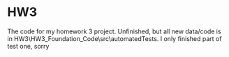 # HW3
The code for my homework 3 project. Unfinished, but all new data/code is in HW3\HW3_Foundation_Code\src\automatedTests.
I only finished part of test one, sorry
